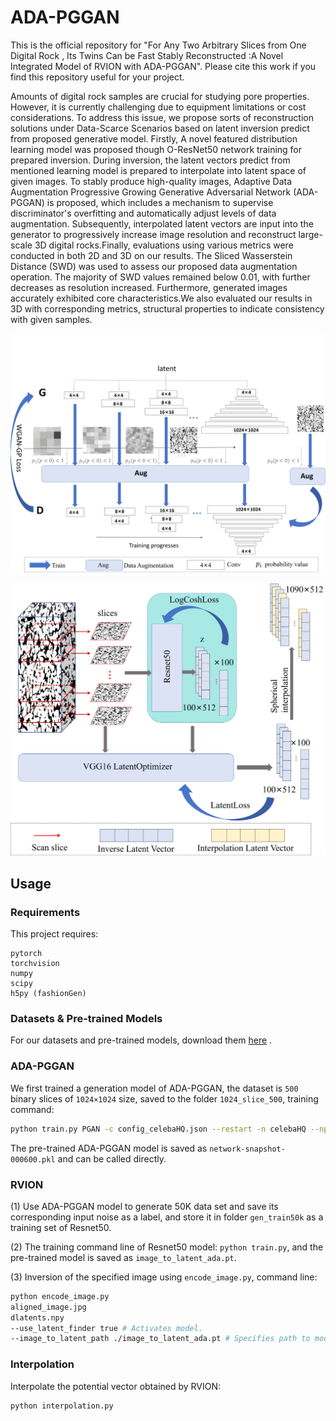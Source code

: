 # ADA-PGGAN

This is the official repository for "For Any Two Arbitrary Slices from One Digital Rock , Its Twins Can be Fast Stably Reconstructed :A Novel Integrated Model of RVION with ADA-PGGAN". Please cite this work if you find this repository useful for your project.


Amounts of digital rock samples are crucial for studying pore properties. However, it is currently challenging due to equipment limitations or cost considerations. To address this issue, we propose sorts of reconstruction solutions under Data-Scarce Scenarios based on latent inversion predict from proposed generative model. Firstly, A novel featured distribution learning model was proposed  though O-ResNet50 network training for prepared inversion. During inversion, the    latent vectors predict from mentioned learning model is prepared to interpolate into latent space of given images. To stably produce high-quality images, Adaptive Data Augmentation Progressive Growing Generative Adversarial Network (ADA-PGGAN) is proposed, which includes a mechanism to supervise discriminator's overfitting and automatically adjust levels of data augmentation. Subsequently, interpolated latent vectors are input into the generator to progressively increase image resolution and reconstruct large-scale 3D digital rocks.Finally, evaluations using various metrics were conducted in both 2D and 3D on our results. The Sliced Wasserstein Distance (SWD) was used to assess our proposed data augmentation operation. The majority of SWD values remained below 0.01, with further decreases as resolution increased. Furthermore, generated images accurately exhibited core characteristics.We also evaluated our results in 3D with corresponding metrics, structural properties to indicate consistency with given samples.

![network](network.png)

![network](gan.png)


## Usage

### Requirements

This project requires:

```plain
pytorch
torchvision
numpy
scipy
h5py (fashionGen)
```

### Datasets & Pre-trained Models

For our datasets and pre-trained models, download them [here](https://drive.google.com/drive/folders/1ZvqJMX_jq-wynKw7iV_whJBcAo2bXRuu?usp=drive_link) .


### ADA-PGGAN
We first trained a generation model of ADA-PGGAN, the dataset is `500` binary slices of `1024×1024` size, saved to the folder `1024_slice_500`, training command:

```bash
python train.py PGAN -c config_celebaHQ.json --restart -n celebaHQ --np_vis
```

The pre-trained ADA-PGGAN model is saved as `network-snapshot-000600.pkl` and can be called directly.


### RVION

(1) Use ADA-PGGAN model to generate 50K data set and save its corresponding input noise as a label, and store it in folder `gen_train50k` as a training set of Resnet50.

(2) The training command line of Resnet50 model: `python train.py`, and the pre-trained model is saved as `image_to_latent_ada.pt`.

(3) Inversion of the specified image using `encode_image.py`, command line:

```bash
python encode_image.py
aligned_image.jpg
dlatents.npy
--use_latent_finder true # Activates model.
--image_to_latent_path ./image_to_latent_ada.pt # Specifies path to model.
```

### Interpolation

Interpolate the potential vector obtained by RVION:

```bash
python interpolation.py
```

